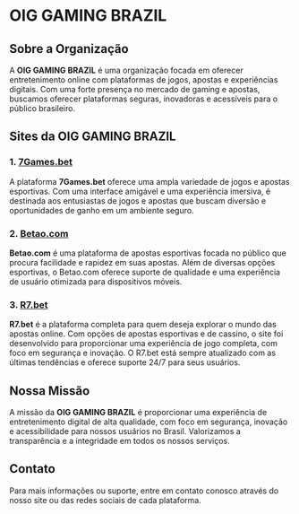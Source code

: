 # OIG GAMING BRAZIL

## Sobre a Organização

A **OIG GAMING BRAZIL** é uma organização focada em oferecer entretenimento online com plataformas de jogos, apostas e experiências digitais. Com uma forte presença no mercado de gaming e apostas, buscamos oferecer plataformas seguras, inovadoras e acessíveis para o público brasileiro.

## Sites da OIG GAMING BRAZIL

### 1. [7Games.bet](https://7games.bet)
A plataforma **7Games.bet** oferece uma ampla variedade de jogos e apostas esportivas. Com uma interface amigável e uma experiência imersiva, é destinada aos entusiastas de jogos e apostas que buscam diversão e oportunidades de ganho em um ambiente seguro.

### 2. [Betao.com](https://betao.com)
**Betao.com** é uma plataforma de apostas esportivas focada no público que procura facilidade e rapidez em suas apostas. Além de diversas opções esportivas, o Betao.com oferece suporte de qualidade e uma experiência de usuário otimizada para dispositivos móveis.

### 3. [R7.bet](https://r7.bet)
**R7.bet** é a plataforma completa para quem deseja explorar o mundo das apostas online. Com opções de apostas esportivas e de cassino, o site foi desenvolvido para proporcionar uma experiência de jogo completa, com foco em segurança e inovação. O R7.bet está sempre atualizado com as últimas tendências e oferece suporte 24/7 para seus usuários.

## Nossa Missão
A missão da **OIG GAMING BRAZIL** é proporcionar uma experiência de entretenimento digital de alta qualidade, com foco em segurança, inovação e acessibilidade para nossos usuários no Brasil. Valorizamos a transparência e a integridade em todos os nossos serviços.

## Contato
Para mais informações ou suporte, entre em contato conosco através do nosso site ou das redes sociais de cada plataforma.
